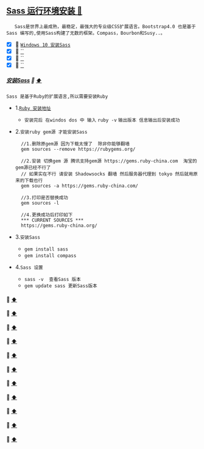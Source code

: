 <a id="top" href="#top">Sass 运行环境安装  :maple_leaf:</a> 
----
`	Sass是世界上最成熟，最稳定，最强大的专业级CSS扩展语言。Bootstrap4.0 也是基于Sass 编写的,使用Sass构建了无数的框架。Compass，Bourbon和Susy..。`

- [x] :maple_leaf: <a href="#WindowsInstallSass">`Windows 10 安装Sass`</a>
- [x] :maple_leaf: <a href="#">``</a>
- [x] :maple_leaf: <a href="#">``</a>
- [x] :maple_leaf: <a href="#">``</a>

#####  <a id="InstallSass" href="#InstallSass">安装Sass</a>  :star2: <a href="#top"> :arrow_up: </a>
`Sass 是基于Ruby的扩展语言,所以需要安装Ruby`
* 1.[`Ruby 安装地址`](http://rubyinstaller.org/downloads)
  * `安装完后 在windos dos 中 输入` `ruby -v` `输出版本 信息输出后安装成功`
* 2.`安装ruby gem源 才能安装Sass`

  ```shell
    //1.删除原gem源 因为下载太慢了  除非你能够翻墙
    gem sources --remove https://rubygems.org/

    //2.安装 切换gem 源 腾讯支持gem源 https://gems.ruby-china.com  淘宝的gem源已经不行了
    // 如果实在不行 请安装 Shadowsocks 翻墙 然后服务器代理到 tokyo 然后就用原来的下载也行
    gem sources -a https://gems.ruby-china.com/

    //3.打印是否替换成功
    gem sources -l

    //4.更换成功后打印如下
    *** CURRENT SOURCES ***
    https://gems.ruby-china.org/
  ```
* 3.`安装Sass`
  * `gem install sass`
  * `gem install compass`
* 4.`Sass 设置`
  * `sass -v  查看Sass 版本`
  * `gem update sass 更新Sass版本`
####  <a id="" href="#"></a>  :star2: <a href="#top"> :arrow_up: </a>
####  <a id="" href="#"></a>  :star2: <a href="#top"> :arrow_up: </a>
####  <a id="" href="#"></a>  :star2: <a href="#top"> :arrow_up: </a>
####  <a id="" href="#"></a>  :star2: <a href="#top"> :arrow_up: </a>
####  <a id="" href="#"></a>  :star2: <a href="#top"> :arrow_up: </a>
####  <a id="" href="#"></a>  :star2: <a href="#top"> :arrow_up: </a>
####  <a id="" href="#"></a>  :star2: <a href="#top"> :arrow_up: </a>
####  <a id="" href="#"></a>  :star2: <a href="#top"> :arrow_up: </a>
####  <a id="" href="#"></a>  :star2: <a href="#top"> :arrow_up: </a>
####  <a id="" href="#"></a>  :star2: <a href="#top"> :arrow_up: </a>
####  <a id="" href="#"></a>  :star2: <a href="#top"> :arrow_up: </a>







